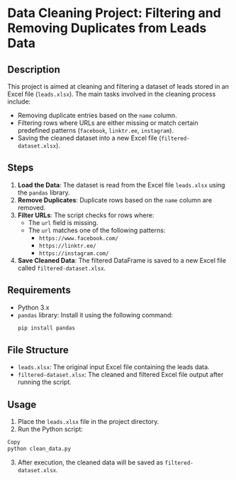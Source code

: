 # Data Cleaning Project: Filtering and Removing Duplicates from Leads Data

## Description

This project is aimed at cleaning and filtering a dataset of leads stored in an Excel file (`leads.xlsx`). The main tasks involved in the cleaning process include:
- Removing duplicate entries based on the `name` column.
- Filtering rows where URLs are either missing or match certain predefined patterns (`facebook`, `linktr.ee`, `instagram`).
- Saving the cleaned dataset into a new Excel file (`filtered-dataset.xlsx`).

## Steps

1. **Load the Data**: The dataset is read from the Excel file `leads.xlsx` using the `pandas` library.
2. **Remove Duplicates**: Duplicate rows based on the `name` column are removed.
3. **Filter URLs**: The script checks for rows where:
   - The `url` field is missing.
   - The `url` matches one of the following patterns: 
     - `https://www.facebook.com/`
     - `https://linktr.ee/`
     - `https://instagram.com/`
4. **Save Cleaned Data**: The filtered DataFrame is saved to a new Excel file called `filtered-dataset.xlsx`.

## Requirements

- Python 3.x
- `pandas` library: Install it using the following command:
  ```bash
  pip install pandas
  ```

## File Structure

- `leads.xlsx`: The original input Excel file containing the leads data.
- `filtered-dataset.xlsx`: The cleaned and filtered Excel file output after running the script.

## Usage
1. Place the `leads.xlsx` file in the project directory.
2. Run the Python script:
```bash
Copy
python clean_data.py
```
3. After execution, the cleaned data will be saved as `filtered-dataset.xlsx`.